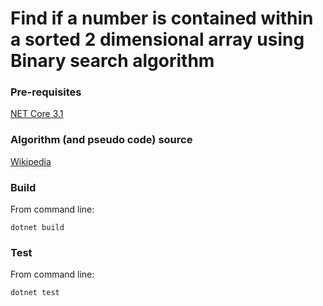  # Find if a number is contained within a sorted 2 dimensional array using Binary search algorithm

### Pre-requisites
[NET Core 3.1](https://dotnet.microsoft.com/download/dotnet/3.1)

### Algorithm (and pseudo code) source
[Wikipedia](https://en.wikipedia.org/wiki/Binary_search_algorithm#Procedure)

### Build
From command line:
```
dotnet build
```

### Test
From command line:
```
dotnet test
```
